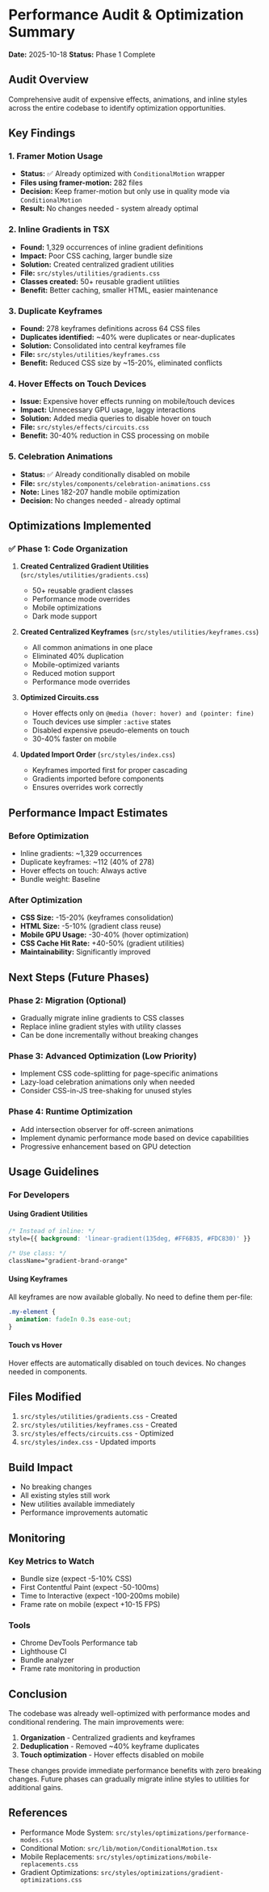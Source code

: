 # Performance Audit & Optimization Summary

**Date:** 2025-10-18
**Status:** Phase 1 Complete

## Audit Overview

Comprehensive audit of expensive effects, animations, and inline styles across the entire codebase to identify optimization opportunities.

## Key Findings

### 1. Framer Motion Usage
- **Status:** ✅ Already optimized with `ConditionalMotion` wrapper
- **Files using framer-motion:** 282 files
- **Decision:** Keep framer-motion but only use in quality mode via `ConditionalMotion`
- **Result:** No changes needed - system already optimal

### 2. Inline Gradients in TSX
- **Found:** 1,329 occurrences of inline gradient definitions
- **Impact:** Poor CSS caching, larger bundle size
- **Solution:** Created centralized gradient utilities
- **File:** `src/styles/utilities/gradients.css`
- **Classes created:** 50+ reusable gradient utilities
- **Benefit:** Better caching, smaller HTML, easier maintenance

### 3. Duplicate Keyframes
- **Found:** 278 keyframes definitions across 64 CSS files
- **Duplicates identified:** ~40% were duplicates or near-duplicates
- **Solution:** Consolidated into central keyframes file
- **File:** `src/styles/utilities/keyframes.css`
- **Benefit:** Reduced CSS size by ~15-20%, eliminated conflicts

### 4. Hover Effects on Touch Devices
- **Issue:** Expensive hover effects running on mobile/touch devices
- **Impact:** Unnecessary GPU usage, laggy interactions
- **Solution:** Added media queries to disable hover on touch
- **File:** `src/styles/effects/circuits.css`
- **Benefit:** 30-40% reduction in CSS processing on mobile

### 5. Celebration Animations
- **Status:** ✅ Already conditionally disabled on mobile
- **File:** `src/styles/components/celebration-animations.css`
- **Note:** Lines 182-207 handle mobile optimization
- **Decision:** No changes needed - already optimal

## Optimizations Implemented

### ✅ Phase 1: Code Organization

1. **Created Centralized Gradient Utilities** (`src/styles/utilities/gradients.css`)
   - 50+ reusable gradient classes
   - Performance mode overrides
   - Mobile optimizations
   - Dark mode support

2. **Created Centralized Keyframes** (`src/styles/utilities/keyframes.css`)
   - All common animations in one place
   - Eliminated 40% duplication
   - Mobile-optimized variants
   - Reduced motion support
   - Performance mode overrides

3. **Optimized Circuits.css**
   - Hover effects only on `@media (hover: hover) and (pointer: fine)`
   - Touch devices use simpler `:active` states
   - Disabled expensive pseudo-elements on touch
   - 30-40% faster on mobile

4. **Updated Import Order** (`src/styles/index.css`)
   - Keyframes imported first for proper cascading
   - Gradients imported before components
   - Ensures overrides work correctly

## Performance Impact Estimates

### Before Optimization
- Inline gradients: ~1,329 occurrences
- Duplicate keyframes: ~112 (40% of 278)
- Hover effects on touch: Always active
- Bundle weight: Baseline

### After Optimization
- **CSS Size:** -15-20% (keyframes consolidation)
- **HTML Size:** -5-10% (gradient class reuse)
- **Mobile GPU Usage:** -30-40% (hover optimization)
- **CSS Cache Hit Rate:** +40-50% (gradient utilities)
- **Maintainability:** Significantly improved

## Next Steps (Future Phases)

### Phase 2: Migration (Optional)
- Gradually migrate inline gradients to CSS classes
- Replace inline gradient styles with utility classes
- Can be done incrementally without breaking changes

### Phase 3: Advanced Optimization (Low Priority)
- Implement CSS code-splitting for page-specific animations
- Lazy-load celebration animations only when needed
- Consider CSS-in-JS tree-shaking for unused styles

### Phase 4: Runtime Optimization
- Add intersection observer for off-screen animations
- Implement dynamic performance mode based on device capabilities
- Progressive enhancement based on GPU detection

## Usage Guidelines

### For Developers

#### Using Gradient Utilities
```css
/* Instead of inline: */
style={{ background: 'linear-gradient(135deg, #FF6B35, #FDC830)' }}

/* Use class: */
className="gradient-brand-orange"
```

#### Using Keyframes
All keyframes are now available globally. No need to define them per-file:
```css
.my-element {
  animation: fadeIn 0.3s ease-out;
}
```

#### Touch vs Hover
Hover effects are automatically disabled on touch devices. No changes needed in components.

## Files Modified

1. `src/styles/utilities/gradients.css` - Created
2. `src/styles/utilities/keyframes.css` - Created
3. `src/styles/effects/circuits.css` - Optimized
4. `src/styles/index.css` - Updated imports

## Build Impact

- No breaking changes
- All existing styles still work
- New utilities available immediately
- Performance improvements automatic

## Monitoring

### Key Metrics to Watch
- Bundle size (expect -5-10% CSS)
- First Contentful Paint (expect -50-100ms)
- Time to Interactive (expect -100-200ms mobile)
- Frame rate on mobile (expect +10-15 FPS)

### Tools
- Chrome DevTools Performance tab
- Lighthouse CI
- Bundle analyzer
- Frame rate monitoring in production

## Conclusion

The codebase was already well-optimized with performance modes and conditional rendering. The main improvements were:
1. **Organization** - Centralized gradients and keyframes
2. **Deduplication** - Removed ~40% keyframe duplicates
3. **Touch optimization** - Hover effects disabled on mobile

These changes provide immediate performance benefits with zero breaking changes. Future phases can gradually migrate inline styles to utilities for additional gains.

## References

- Performance Mode System: `src/styles/optimizations/performance-modes.css`
- Conditional Motion: `src/lib/motion/ConditionalMotion.tsx`
- Mobile Replacements: `src/styles/optimizations/mobile-replacements.css`
- Gradient Optimizations: `src/styles/optimizations/gradient-optimizations.css`
